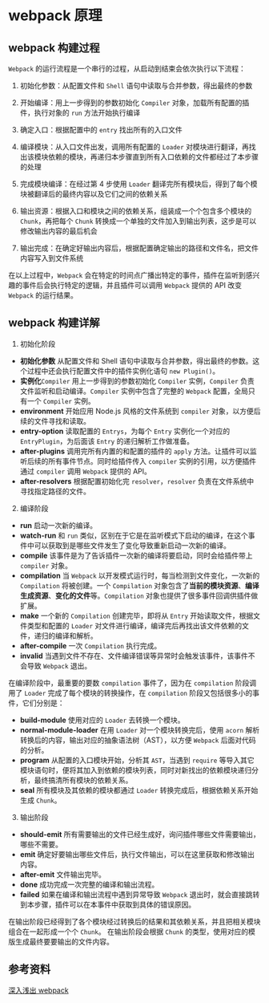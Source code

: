 # webpack 原理

## webpack 构建过程

`Webpack` 的运行流程是一个串行的过程，从启动到结束会依次执行以下流程：

1. 初始化参数：从配置文件和 `Shell` 语句中读取与合并参数，得出最终的参数

2. 开始编译：用上一步得到的参数初始化 `Compiler` 对象，加载所有配置的插件，执行对象的 `run` 方法开始执行编译

3. 确定入口：根据配置中的 `entry` 找出所有的入口文件

4. 编译模块：从入口文件出发，调用所有配置的 `Loader` 对模块进行翻译，再找出该模块依赖的模块，再递归本步骤直到所有入口依赖的文件都经过了本步骤的处理

5. 完成模块编译：在经过第 4 步使用 `Loader` 翻译完所有模块后，得到了每个模块被翻译后的最终内容以及它们之间的依赖关系

6. 输出资源：根据入口和模块之间的依赖关系，组装成一个个包含多个模块的 `Chunk`，再把每个 `Chunk` 转换成一个单独的文件加入到输出列表，这步是可以修改输出内容的最后机会

7. 输出完成：在确定好输出内容后，根据配置确定输出的路径和文件名，把文件内容写入到文件系统

在以上过程中，`Webpack` 会在特定的时间点广播出特定的事件，插件在监听到感兴趣的事件后会执行特定的逻辑，并且插件可以调用 `Webpack` 提供的 API 改变 `Webpack` 的运行结果。

## webpack 构建详解

1. 初始化阶段

- **初始化参数**  从配置文件和 Shell 语句中读取与合并参数，得出最终的参数。这个过程中还会执行配置文件中的插件实例化语句 `new Plugin()`。
- **实例化**`Compiler`   用上一步得到的参数初始化 `Compiler` 实例，`Compiler` 负责文件监听和启动编译。`Compiler` 实例中包含了完整的 `Webpack` 配置，全局只有一个 `Compiler` 实例。
- **environment**   开始应用 Node.js 风格的文件系统到 `compiler` 对象，以方便后续的文件寻找和读取。
- **entry-option**   读取配置的 `Entrys`，为每个 `Entry` 实例化一个对应的 `EntryPlugin`，为后面该 `Entry` 的递归解析工作做准备。
- **after-plugins**   调用完所有内置的和配置的插件的 `apply` 方法。让插件可以监听后续的所有事件节点。同时给插件传入 `compiler` 实例的引用，以方便插件通过 `compiler` 调用 `Webpack` 提供的 API。
- **after-resolvers**   根据配置初始化完 `resolver`，`resolver` 负责在文件系统中寻找指定路径的文件。

2. 编译阶段

- **run**   启动一次新的编译。
- **watch-run**   和 `run` 类似，区别在于它是在监听模式下启动的编译，在这个事件中可以获取到是哪些文件发生了变化导致重新启动一次新的编译。
- **compile**   该事件是为了告诉插件一次新的编译将要启动，同时会给插件带上 `compiler` 对象。
- **compilation**   当 `Webpack` 以开发模式运行时，每当检测到文件变化，一次新的 `Compilation` 将被创建。一个 `Compilation` 对象包含了**当前的模块资源**、**编译生成资源**、**变化的文件**等。`Compilation` 对象也提供了很多事件回调供插件做扩展。
- **make**   一个新的 `Compilation` 创建完毕，即将从 `Entry` 开始读取文件，根据文件类型和配置的 `Loader` 对文件进行编译，编译完后再找出该文件依赖的文件，递归的编译和解析。
- **after-compile**   一次 `Compilation` 执行完成。
- **invalid**   当遇到文件不存在、文件编译错误等异常时会触发该事件，该事件不会导致 `Webpack` 退出。

在编译阶段中，最重要的要数 `compilation` 事件了，因为在 `compilation` 阶段调用了 `Loader` 完成了每个模块的转换操作，在 `compilation` 阶段又包括很多小的事件，它们分别是：

- **build-module**   使用对应的 `Loader` 去转换一个模块。
- **normal-module-loader**   在用 `Loader` 对一个模块转换完后，使用 `acorn` 解析转换后的内容，输出对应的抽象语法树（AST），以方便 `Webpack` 后面对代码的分析。
- **program**   从配置的入口模块开始，分析其 `AST`，当遇到 `require` 等导入其它模块语句时，便将其加入到依赖的模块列表，同时对新找出的依赖模块递归分析，最终搞清所有模块的依赖关系。
- **seal**   所有模块及其依赖的模块都通过 `Loader` 转换完成后，根据依赖关系开始生成 `Chunk`。

3. 输出阶段

- **should-emit**   所有需要输出的文件已经生成好，询问插件哪些文件需要输出，哪些不需要。
- **emit**   确定好要输出哪些文件后，执行文件输出，可以在这里获取和修改输出内容。
- **after-emit**   文件输出完毕。
- **done**   成功完成一次完整的编译和输出流程。
- **failed**   如果在编译和输出流程中遇到异常导致 `Webpack` 退出时，就会直接跳转到本步骤，插件可以在本事件中获取到具体的错误原因。

在输出阶段已经得到了各个模块经过转换后的结果和其依赖关系，并且把相关模块组合在一起形成一个个 `Chunk`。 在输出阶段会根据 `Chunk` 的类型，使用对应的模版生成最终要要输出的文件内容。

## 参考资料

[深入浅出 webpack](http://webpack.wuhaolin.cn/5%E5%8E%9F%E7%90%86/5-1%E5%B7%A5%E4%BD%9C%E5%8E%9F%E7%90%86%E6%A6%82%E6%8B%AC.html)

